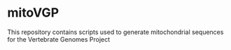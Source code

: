 # mitoVGP
This repository contains scripts used to generate mitochondrial sequences for the Vertebrate Genomes Project
